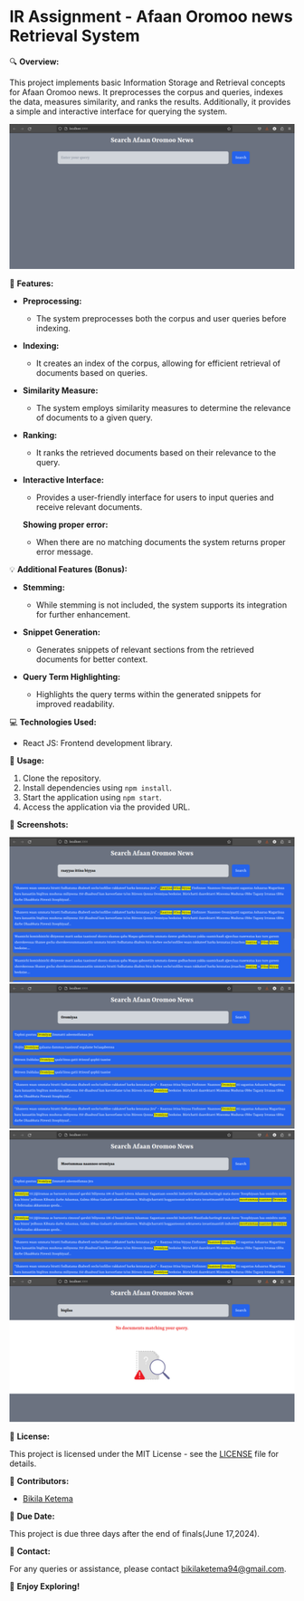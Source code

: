 # IR Assignment - Afaan Oromoo news Retrieval System

🔍 **Overview:**

This project implements basic Information Storage and Retrieval concepts for Afaan Oromoo news. It preprocesses the corpus and queries, indexes the data, measures similarity, and ranks the results. Additionally, it provides a simple and interactive interface for querying the system.

![Alt First page](screenshots/screenshot1.png)


🚀 **Features:**

- **Preprocessing:** 
  - The system preprocesses both the corpus and user queries before indexing. 

- **Indexing:** 
  - It creates an index of the corpus, allowing for efficient retrieval of documents based on queries.

- **Similarity Measure:** 
  - The system employs similarity measures to determine the relevance of documents to a given query.

- **Ranking:** 
  - It ranks the retrieved documents based on their relevance to the query.

- **Interactive Interface:** 
  - Provides a user-friendly interface for users to input queries and receive relevant documents.

  **Showing proper error:**
  - When there are no matching documents the system returns proper error message.

💡 **Additional Features (Bonus):**

- **Stemming:** 
  - While stemming is not included, the system supports its integration for further enhancement.

- **Snippet Generation:** 
  - Generates snippets of relevant sections from the retrieved documents for better context.

- **Query Term Highlighting:** 
  - Highlights the query terms within the generated snippets for improved readability.

💻 **Technologies Used:**

- React JS: Frontend development library.

📝 **Usage:**

1. Clone the repository.
2. Install dependencies using `npm install`.
3. Start the application using `npm start`.
4. Access the application via the provided URL.


📸 **Screenshots:**

![Screenshot2](screenshots/screenshot2.png)
![Screenshot3](screenshots/screenshot3.png)
![Screenshot4](screenshots/screenshot4.png)
![Screenshot5](screenshots/screenshot5.png)

📄 **License:**

This project is licensed under the MIT License - see the [LICENSE](LICENSE) file for details.

👥 **Contributors:**

- [Bikila Ketema](https://github.com/bikilaketema)

📅 **Due Date:**

This project is due three days after the end of finals(June 17,2024).

📧 **Contact:**

For any queries or assistance, please contact [bikilaketema94@gmail.com](mailto:bikilaketema94@gmail.com).

🌟 **Enjoy Exploring!**
